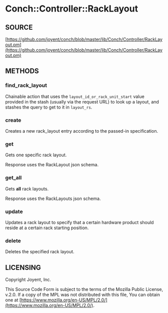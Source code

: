 # Conch::Controller::RackLayout

## SOURCE

[https://github.com/joyent/conch/blob/master/lib/Conch/Controller/RackLayout.pm](https://github.com/joyent/conch/blob/master/lib/Conch/Controller/RackLayout.pm)

## METHODS

### find\_rack\_layout

Chainable action that uses the `layout_id_or_rack_unit_start` value provided in the stash
(usually via the request URL) to look up a layout, and stashes the query to get to it in
`layout_rs`.

### create

Creates a new rack\_layout entry according to the passed-in specification.

### get

Gets one specific rack layout.

Response uses the RackLayout json schema.

### get\_all

Gets **all** rack layouts.

Response uses the RackLayouts json schema.

### update

Updates a rack layout to specify that a certain hardware product should reside at a certain
rack starting position.

### delete

Deletes the specified rack layout.

## LICENSING

Copyright Joyent, Inc.

This Source Code Form is subject to the terms of the Mozilla Public License,
v.2.0. If a copy of the MPL was not distributed with this file, You can obtain
one at [https://www.mozilla.org/en-US/MPL/2.0/](https://www.mozilla.org/en-US/MPL/2.0/).

